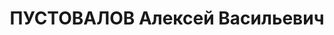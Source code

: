 ---
title: ПУСТОВАЛОВ Алексей Васильевич
description: "Род. в 1903, с. Преградное, русский, обр.: низшее, бывший член ВКП(б).\
  \ Проживал: Красногвардейский р-н, с. Евдокимовское. Председатель райсовета \n \
  \ Арестован 28.09.1937. Приговор: ВМН. Расстрелян"
---